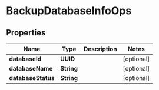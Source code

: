

# BackupDatabaseInfoOps


## Properties

Name | Type | Description | Notes
------------ | ------------- | ------------- | -------------
**databaseId** | **UUID** |  |  [optional]
**databaseName** | **String** |  |  [optional]
**databaseStatus** | **String** |  |  [optional]



